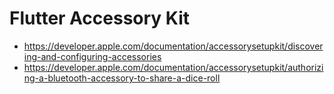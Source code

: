 # Flutter Accessory Kit

- https://developer.apple.com/documentation/accessorysetupkit/discovering-and-configuring-accessories
- https://developer.apple.com/documentation/accessorysetupkit/authorizing-a-bluetooth-accessory-to-share-a-dice-roll
